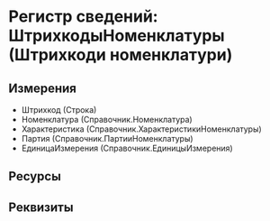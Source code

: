 ﻿# Регистр сведений: ШтрихкодыНоменклатуры (Штрихкоди номенклатури)

## Измерения

- Штрихкод (Строка)
- Номенклатура (Справочник.Номенклатура)
- Характеристика (Справочник.ХарактеристикиНоменклатуры)
- Партия (Справочник.ПартииНоменклатуры)
- ЕдиницаИзмерения (Справочник.ЕдиницыИзмерения)

## Ресурсы


## Реквизиты


